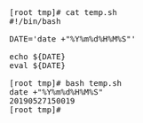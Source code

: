 <pre>
[root tmp]# cat temp.sh
#!/bin/bash

DATE='date +"%Y%m%d%H%M%S"'

echo ${DATE}
eval ${DATE}

[root tmp]# bash temp.sh
date +"%Y%m%d%H%M%S"
20190527150019
[root tmp]#
</pre>
